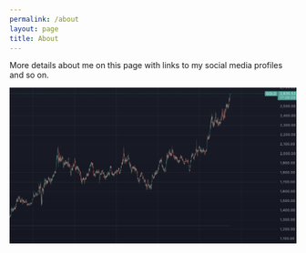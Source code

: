 ```yaml
---
permalink: /about
layout: page
title: About
---
```


More details about me on this page with links to my social media profiles and so on.

![alt text](assets/2024/img.png)
